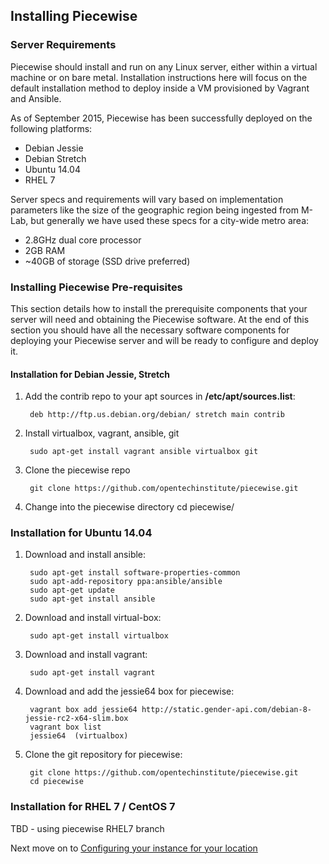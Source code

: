 ## Installing Piecewise

### Server Requirements

Piecewise should install and run on any Linux server, either within a virtual machine or on bare metal. Installation instructions here will focus on the default installation method to deploy inside a VM provisioned by Vagrant and Ansible. 

As of September 2015, Piecewise has been successfully deployed on the following platforms:

* Debian Jessie
* Debian Stretch 
* Ubuntu 14.04
* RHEL 7

Server specs and requirements will vary based on implementation parameters like the size of the geographic region being ingested from M-Lab, but generally we have used these specs for a city-wide metro area:

* 2.8GHz dual core processor
* 2GB RAM
* ~40GB of storage (SSD drive preferred)

### Installing Piecewise Pre-requisites

This section details how to install the prerequisite components that your server will need and obtaining the Piecewise software. At the end of this section you should have all the necessary software components for deploying your Piecewise server and will be ready to configure and deploy it. 

#### Installation for Debian Jessie, Stretch

1. Add the contrib repo to your apt sources in **/etc/apt/sources.list**:

        deb http://ftp.us.debian.org/debian/ stretch main contrib

2. Install virtualbox, vagrant, ansible, git

        sudo apt-get install vagrant ansible virtualbox git

3. Clone the piecewise repo

        git clone https://github.com/opentechinstitute/piecewise.git

4. Change into the piecewise directory
        cd piecewise/

### Installation for Ubuntu 14.04

1. Download and install ansible:

        sudo apt-get install software-properties-common
        sudo apt-add-repository ppa:ansible/ansible
        sudo apt-get update
        sudo apt-get install ansible

2. Download and install virtual-box: 

        sudo apt-get install virtualbox

3. Download and install vagrant: 

        sudo apt-get install vagrant

4. Download and add the jessie64 box for piecewise:

        vagrant box add jessie64 http://static.gender-api.com/debian-8-jessie-rc2-x64-slim.box
        vagrant box list
        jessie64  (virtualbox)

5. Clone the git repository for piecewise:

        git clone https://github.com/opentechinstitute/piecewise.git
        cd piecewise

### Installation for RHEL 7 / CentOS 7

TBD - using piecewise RHEL7 branch


Next move on to [Configuring your instance for your location](CONFIG.md)